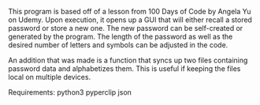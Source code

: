 This program is based off of a lesson from 100 Days of Code by Angela Yu on Udemy. Upon execution, it opens up a GUI that will either recall a stored password or store a new one. The new password can be self-created or generated by the program. The length of the password as well as the desired number of letters and symbols can be adjusted in the code.

An addition that was made is a function that syncs up two files containing password data and alphabetizes them. This is useful if keeping the files local on multiple devices. 

Requirements:
python3
pyperclip
json

